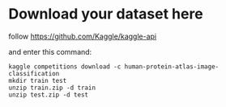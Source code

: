 # Download your dataset here

follow https://github.com/Kaggle/kaggle-api

and enter this command:
```
kaggle competitions download -c human-protein-atlas-image-classification
mkdir train test
unzip train.zip -d train
unzip test.zip -d test
```
